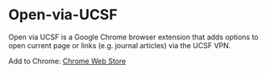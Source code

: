 Open-via-UCSF
=============
Open via UCSF is a Google Chrome browser extension that adds options to open current page or links (e.g. journal articles) via the UCSF VPN.

Add to Chrome: [Chrome Web Store](https://chrome.google.com/webstore/detail/ljeagphcbbhcgbceadakcimpmaahakma)

